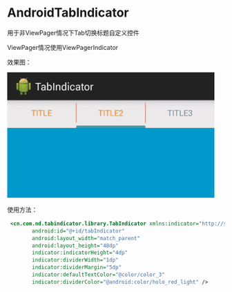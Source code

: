 AndroidTabIndicator
===================

用于非ViewPager情况下Tab切换标题自定义控件

ViewPager情况使用ViewPagerIndicator

效果图：

![Renderings](https://github.com/eyyoung/AndroidTabIndicator/blob/master/sample.gif)  

使用方法：

```xml
 <cn.com.nd.tabindicator.library.TabIndicator xmlns:indicator="http://schemas.android.com/apk/res-auto"
        android:id="@+id/tabIndicator"
        android:layout_width="match_parent"
        android:layout_height="48dp"
        indicator:indicatorHeight="4dp"
        indicator:dividerWidth="1dp"
        indicator:dividerMargin="5dp"
        indicator:defaultTextColor="@color/color_3"
        indicator:dividerColor="@android:color/holo_red_light" />
